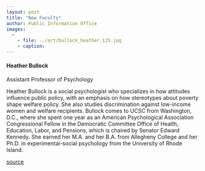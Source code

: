```yaml
---
layout: post
title: "New Faculty"
author: Public Information Office
images:
  -
    - file: ../art/bullock_heather.125.jpg
    - caption: 
---
```


####

#### Heather Bullock

Assistant Professor of Psychology  
  
Heather Bullock is a social psychologist who specializes in how attitudes influence public policy, with an emphasis on how stereotypes about poverty shape welfare policy. She also studies discrimination against low-income women and welfare recipients. Bullock comes to UCSC from Washington, D.C., where she spent one year as an American Psychological Association Congressional Fellow in the Democratic Committee Office of Health, Education, Labor, and Pensions, which is chaired by Senator Edward Kennedy. She earned her M.A. and her B.A. from Allegheny College and her Ph.D. in experimental-social psychology from the University of Rhode Island.  
  
  

[source](http://www1.ucsc.edu/currents/99-00/11-22/newfac.html "Permalink to newfac")
